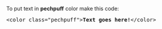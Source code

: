 To put text in <b>pechpuff</b> color make this code:
<pre>&lt;color class="pechpuff"&gt;<b>Text goes here!</b>&lt;/color&gt;</pre>
